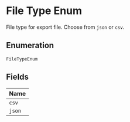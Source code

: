 
# File Type Enum

File type for export file. Choose from `json` or `csv`.

## Enumeration

`FileTypeEnum`

## Fields

| Name |
|  --- |
| `csv` |
| `json` |

